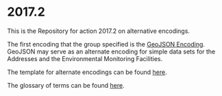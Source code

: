 # 2017.2

This is the Repository for action 2017.2 on alternative encodings.

The first encoding that the group specified is the [GeoJSON Encoding](./GeoJSON/geojson-encoding-rule.md). GeoJSON may serve as an alternate encoding for simple data sets for the Addresses and the Environmental Monitoring Facilities.

The template for alternate encodings can be found [here](./template/template.md).

The glossary of terms can be found [here](./glossary.md).
